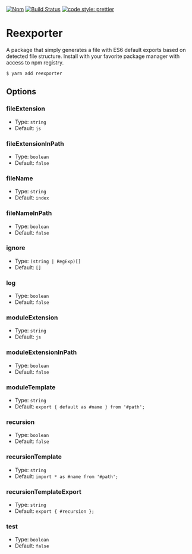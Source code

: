 [![Npm](https://img.shields.io/npm/v/reexporter.svg?style=flat-square)](https://www.npmjs.com/package/reexporter)
[![Build Status](https://img.shields.io/travis/Eterion/reexporter/master.svg?style=flat-square)](https://travis-ci.org/Eterion/reexporter)
[![code style: prettier](https://img.shields.io/badge/code_style-prettier-ff69b4.svg?style=flat-square)](https://github.com/prettier/prettier)

# Reexporter

A package that simply generates a file with ES6 default exports based on
detected file structure. Install with your favorite package manager with access
to npm registry.

```
$ yarn add reexporter
```

## Options

### fileExtension

- Type: `string`
- Default: `js`

### fileExtensionInPath

- Type: `boolean`
- Default: `false`

### fileName

- Type: `string`
- Default: `index`

### fileNameInPath

- Type: `boolean`
- Default: `false`

### ignore

- Type: `(string | RegExp)[]`
- Default: `[]`

### log

- Type: `boolean`
- Default: `false`

### moduleExtension

- Type: `string`
- Default: `js`

### moduleExtensionInPath

- Type: `boolean`
- Default: `false`

### moduleTemplate

- Type: `string`
- Default: `export { default as #name } from '#path';`

### recursion

- Type: `boolean`
- Default: `false`

### recursionTemplate

- Type: `string`
- Default: `import * as #name from '#path';`

### recursionTemplateExport

- Type: `string`
- Default: `export { #recursion };`

### test

- Type: `boolean`
- Default: `false`
